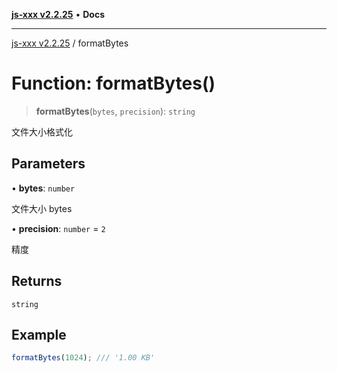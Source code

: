 [**js-xxx v2.2.25**](../README.md) • **Docs**

***

[js-xxx v2.2.25](../README.md) / formatBytes

# Function: formatBytes()

> **formatBytes**(`bytes`, `precision`): `string`

文件大小格式化

## Parameters

• **bytes**: `number`

文件大小 bytes

• **precision**: `number` = `2`

精度

## Returns

`string`

## Example

```ts
formatBytes(1024); /// '1.00 KB'
```
